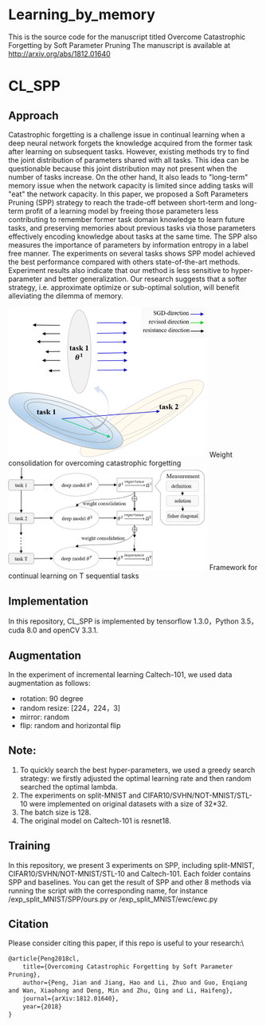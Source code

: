 # Learning_by_memory
This is the source code for the manuscript titled Overcome Catastrophic Forgetting by Soft Parameter Pruning
The manuscript is available at http://arxiv.org/abs/1812.01640

# CL_SPP

## Approach 
Catastrophic forgetting is a challenge issue in continual learning when a deep neural network forgets the knowledge acquired from the former task after learning on subsequent tasks. However, existing methods try to find the joint distribution of parameters shared with all tasks. This idea can be questionable because this joint distribution may not present when the number of tasks increase. On the other hand, It also leads to "long-term" memory issue when the network capacity is limited since adding tasks will "eat" the network capacity. In this paper, we proposed a Soft Parameters Pruning (SPP) strategy to reach the trade-off between short-term and long-term profit of a learning model by freeing those parameters less contributing to remember former task domain knowledge to learn future tasks, and preserving memories about previous tasks via those parameters effectively encoding knowledge about tasks at the same time. The SPP also measures the importance of parameters by information entropy in a label free manner. The experiments on several tasks shows SPP model achieved the best performance compared with others state-of-the-art methods. Experiment results also indicate that our method is less sensitive to hyper-parameter and better generalization. Our research suggests that a softer strategy, i.e. approximate optimize or sub-optimal solution, will benefit alleviating the dilemma of memory.

<img src="pics/1.png" width="400px" hight="400px" />
Weight consolidation for overcoming catastrophic forgetting
<img src="pics/2.png" width="400px" hight="400px" />
Framework for continual learning on T sequential tasks


## Implementation
In this repository, CL_SPP is implemented by tensorflow 1.3.0，Python 3.5，cuda 8.0 and openCV 3.3.1.

## Augmentation 
In the experiment of incremental learning Caltech-101, we used data augmentation as follows:

  * rotation: 90 degree
  * random resize: [224，224，3]
  * mirror: random 
  * flip: random and horizontal flip


## Note: 
1. To quickly search the best hyper-parameters, we used a greedy search strategy: we firstly adjusted the optimal learning rate and then random searched the optimal lambda.
2. The experiments on split-MNIST and CIFAR10/SVHN/NOT-MNIST/STL-10 were implemented on original datasets with a size of 32*32.
3. The batch size is 128. 
4. The original model on Caltech-101 is resnet18.

## Training 
In this repository, we present 3 experiments on SPP, including split-MNIST, CIFAR10/SVHN/NOT-MNIST/STL-10 and Caltech-101. Each folder contains SPP and baselines.
You can get the result of SPP and other 8 methods via running the script with the corresponding name, for instance /exp_split_MNIST/SPP/ours.py or /exp_split_MNIST/ewc/ewc.py

## Citation 
Please consider citing this paper, if this repo is useful to your research:\
```
@article{Peng2018cl, 
    title={Overcoming Catastrophic Forgetting by Soft Parameter Pruning}, 
    author={Peng, Jian and Jiang, Hao and Li, Zhuo and Guo, Enqiang and Wan, Xiaohong and Deng, Min and Zhu, Qing and Li, Haifeng}, 
    journal={arXiv:1812.01640}, 
    year={2018}
}
```
